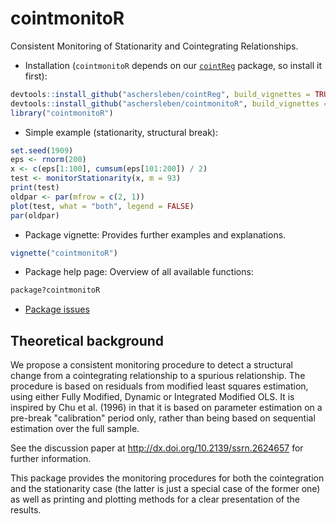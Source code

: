 # cointmonitoR

Consistent Monitoring of Stationarity and Cointegrating Relationships.

* Installation (`cointmonitoR` depends on our [`cointReg`](https://github.com/aschersleben/cointReg) package, so install it first):
```r
devtools::install_github("aschersleben/cointReg", build_vignettes = TRUE)
devtools::install_github("aschersleben/cointmonitoR", build_vignettes = TRUE)
library("cointmonitoR")
```

* Simple example (stationarity, structural break):
```r
set.seed(1909)
eps <- rnorm(200)
x <- c(eps[1:100], cumsum(eps[101:200]) / 2)
test <- monitorStationarity(x, m = 93)
print(test)
oldpar <- par(mfrow = c(2, 1))
plot(test, what = "both", legend = FALSE)
par(oldpar)
```

* Package vignette: Provides further examples and explanations.
```r
vignette("cointmonitoR")
```

* Package help page: Overview of all available functions:
```r
package?cointmonitoR
```

* [Package issues](https://github.com/aschersleben/cointmonitoR/issues)



## Theoretical background

We propose a consistent monitoring procedure to detect a structural change from a cointegrating relationship to a spurious relationship. The procedure is based on residuals from modified least squares estimation, using either Fully Modified, Dynamic or Integrated Modified OLS. It is inspired by Chu et al. (1996) in that it is based on parameter estimation on a pre-break "calibration" period only, rather than being based on sequential estimation over the full sample.

See the discussion paper at http://dx.doi.org/10.2139/ssrn.2624657 for further information.

This package provides the monitoring procedures for both the cointegration and the stationarity case (the latter is just a special case of the former one) as well as printing and plotting methods for a clear presentation of the results.
